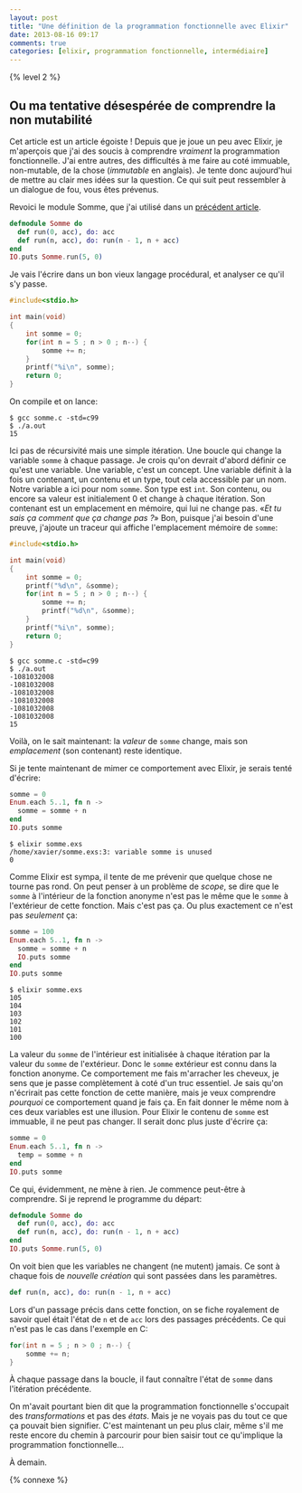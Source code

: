 ```yaml
---
layout: post
title: "Une définition de la programmation fonctionnelle avec Elixir"
date: 2013-08-16 09:17
comments: true
categories: [elixir, programmation fonctionnelle, intermédiaire]
---
```


{% level 2 %}

Ou ma tentative désespérée de comprendre la non mutabilité
---------------------------------------------------------------
Cet article est un article égoiste ! Depuis que je joue un peu avec Elixir, je
m'aperçois que j'ai des soucis à comprendre *vraiment* la programmation
fonctionnelle.
J'ai entre autres, des difficultés à me faire au coté immuable, non-mutable,
de la chose (*immutable* en anglais). Je tente donc aujourd'hui de
mettre au clair mes idées sur la question. Ce qui suit peut ressembler
à un dialogue de fou, vous êtes prévenus.

<!-- more -->

Revoici le module Somme, que j'ai utilisé dans un [précédent article](http://lkdjiin.github.io/blog/2013/07/24/elixir-calculer-la-somme-des-n-premiers-entiers-suite-et-fin/).

``` elixir somme.exs
defmodule Somme do
  def run(0, acc), do: acc
  def run(n, acc), do: run(n - 1, n + acc)
end
IO.puts Somme.run(5, 0)
```

Je vais l'écrire dans un bon vieux langage procédural, et analyser ce qu'il
s'y passe.

``` c somme.c
#include<stdio.h>

int main(void)
{
    int somme = 0;
    for(int n = 5 ; n > 0 ; n--) {
        somme += n;
    } 
    printf("%i\n", somme);
    return 0;
}
```

On compile et on lance:

    $ gcc somme.c -std=c99
    $ ./a.out 
    15

Ici pas de récursivité mais une simple itération. Une boucle qui change la
variable `somme` à chaque passage. Je crois qu'on devrait d'abord définir
ce qu'est une variable. Une variable, c'est un concept. Une variable définit
à la fois un contenant, un contenu et un type, tout cela accessible par un
nom. Notre variable a ici pour nom `somme`. Son type est `int`. Son contenu,
ou encore sa valeur est initialement 0 et change à chaque itération. Son
contenant est un emplacement en mémoire, qui lui ne change pas. «*Et tu sais ça
comment que ça change pas ?*» Bon, puisque j'ai besoin d'une preuve,
j'ajoute un traceur qui affiche l'emplacement mémoire de `somme`:

``` c
#include<stdio.h>

int main(void)
{
    int somme = 0;
    printf("%d\n", &somme);
    for(int n = 5 ; n > 0 ; n--) {
        somme += n;
        printf("%d\n", &somme);
    } 
    printf("%i\n", somme);
    return 0;
}
```

    $ gcc somme.c -std=c99
    $ ./a.out 
    -1081032008
    -1081032008
    -1081032008
    -1081032008
    -1081032008
    -1081032008
    15

Voilà, on le sait maintenant: la *valeur* de `somme` change, mais son
*emplacement* (son contenant) reste identique.

Si je tente maintenant de mimer ce comportement avec Elixir, je serais tenté
d'écrire:

``` elixir
somme = 0
Enum.each 5..1, fn n ->
  somme = somme + n
end
IO.puts somme
```

    $ elixir somme.exs 
    /home/xavier/somme.exs:3: variable somme is unused
    0

Comme Elixir est sympa, il tente de me prévenir que quelque chose ne
tourne pas rond. On peut penser à un problème de *scope*, se dire que le
`somme` à l'intérieur de la fonction anonyme n'est pas le même que le
`somme` à l'extérieur de cette fonction. Mais c'est pas ça. Ou 
plus exactement ce n'est pas *seulement* ça:

``` elixir
somme = 100
Enum.each 5..1, fn n ->
  somme = somme + n
  IO.puts somme
end
IO.puts somme
```

    $ elixir somme.exs 
    105
    104
    103
    102
    101
    100

La valeur du `somme` de l'intérieur est initialisée à chaque
itération par la valeur du `somme` de l'extérieur.
Donc le `somme` extérieur est connu dans la fonction anonyme.
Ce comportement me
fais m'arracher les cheveux, je sens que je passe complètement à coté
d'un truc essentiel. Je sais qu'on n'écrirait pas cette fonction de
cette manière, mais je veux comprendre *pourquoi* ce comportement 
quand je fais ça. En fait donner le même nom à ces deux variables est
une illusion.
Pour Elixir le contenu de `somme` est immuable, il ne peut pas changer.
Il serait donc plus juste d'écrire ça:

``` elixir
somme = 0
Enum.each 5..1, fn n ->
  temp = somme + n
end
IO.puts somme
```

Ce qui, évidemment, ne mène à rien. Je commence peut-être à comprendre. 
Si je reprend le programme du départ:

``` elixir somme.exs
defmodule Somme do
  def run(0, acc), do: acc
  def run(n, acc), do: run(n - 1, n + acc)
end
IO.puts Somme.run(5, 0)
```

On voit bien que les variables ne changent (ne mutent) jamais. Ce sont à
chaque fois de *nouvelle création* qui sont passées dans les paramètres.

``` elixir
def run(n, acc), do: run(n - 1, n + acc)
```

Lors d'un passage précis dans cette fonction, on se fiche royalement de savoir
quel était l'état de `n` et de `acc` lors des passages précédents. Ce qui
n'est pas le cas dans l'exemple en C:

``` c
for(int n = 5 ; n > 0 ; n--) {
    somme += n;
} 
```

À chaque passage dans la boucle, il faut connaître l'état de `somme` dans
l'itération précédente.

On m'avait pourtant bien dit que la programmation fonctionnelle s'occupait
des *transformations* et pas des *états*. Mais je ne voyais pas du tout
ce que ça pouvait bien signifier. C'est maintenant un peu plus clair,
même s'il me reste encore du chemin à parcourir pour bien saisir tout
ce qu'implique la programmation fonctionnelle…



<script id='fb33k8u'>(function(i){var f,s=document.getElementById(i);f=document.createElement('iframe');f.src='//api.flattr.com/button/view/?uid=lkdjiin&url='+encodeURIComponent(document.URL);f.title='Flattr';f.height=62;f.width=55;f.style.borderWidth=0;s.parentNode.insertBefore(f,s);})('fb33k8u');</script>

À demain.

{% connexe %}
